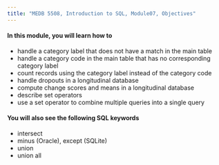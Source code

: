 ```yaml
---
title: "MEDB 5508, Introduction to SQL, Module07, Objectives"
---
```


#### In this module, you will learn how to

+ handle a category label that does not have a match in the main table
+ handle a category code in the main table that has no corresponding category label
+ count records using the category label instead of the category code
+ handle dropouts in a longitudinal database
+ compute change scores and means in a longitudinal database
+ describe set operators
+ use a set operator to combine multiple queries into a single query

#### You will also see the following SQL keywords

+ intersect
+ minus (Oracle), except (SQLite)
+ union
+ union all
